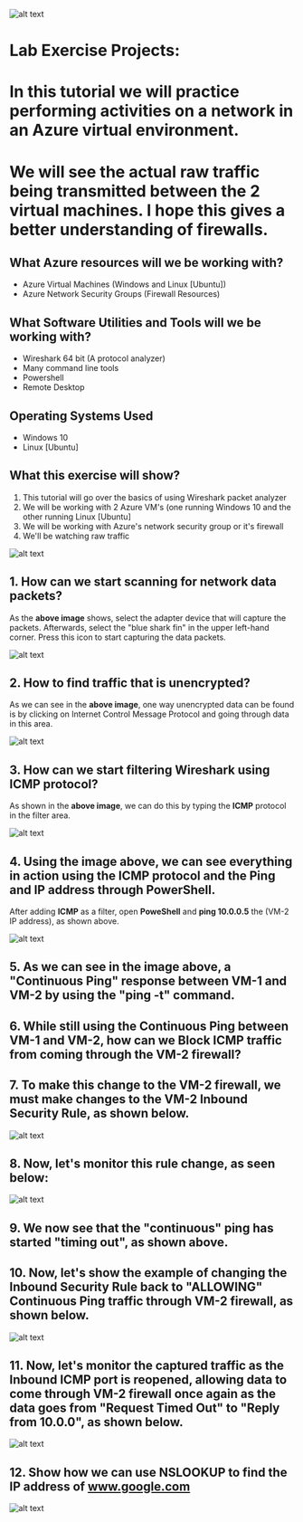 

![alt text](https://i.imgur.com/LLLsARj.png)

# **Lab Exercise Projects**:
# In this tutorial we will practice performing activities on a network in an Azure virtual environment.
# We will see the actual raw traffic being transmitted between the 2 virtual machines. I hope this gives a better understanding of firewalls.

## What Azure resources will we be working with?

* Azure Virtual Machines (Windows and Linux [Ubuntu])
* Azure Network Security Groups (Firewall Resources)

## What Software Utilities and Tools will we be working with?

*  Wireshark 64 bit (A protocol analyzer)
*  Many command line tools
*  Powershell
*  Remote Desktop

## Operating Systems Used

* Windows 10
* Linux [Ubuntu]

## What this exercise will show?

 1. This tutorial will go over the basics of using Wireshark packet analyzer
 1. We will be working with 2 Azure VM's (one running Windows 10 and the other running Linux [Ubuntu]
 2. We will be working with Azure's network security group or it's firewall
 3. We'll be watching raw traffic 
 
 
![alt text](https://i.imgur.com/W0IMQx3.png)

## 1.  How can we start scanning for network data packets?
As the **above image** shows, select the adapter device that will capture the packets.  Afterwards, select the "blue shark fin" in the
upper left-hand corner. Press this icon to start capturing the data packets.


![alt text](https://i.imgur.com/p7TdjWl.png)

## 2. How to find traffic that is unencrypted?
As we can see in the **above image**, one way unencrypted data can be found is by clicking on Internet Control Message Protocol
and going through data in this area.

![alt text](https://i.imgur.com/UYIwtLR.png)
## 3. How can we start filtering Wireshark using **ICMP** protocol?
As shown in the **above image**, we can do this by typing the **ICMP** protocol in the filter area.

![alt text](https://i.imgur.com/mpEwgdF.png)
## 4. Using the image above, we can see everything in action using the **ICMP** protocol and the **Ping** and IP address through **PowerShell**.
After adding **ICMP** as a filter, open **PoweShell** and **ping 10.0.0.5** the (VM-2 IP address), as shown above.

![alt text](https://i.imgur.com/Fw2tvDx.png)
## 5. As we can see in the image above, a "Continuous Ping" response between VM-1 and VM-2 by using the "ping -t" command.

## 6. While still using the **Continuous Ping** between VM-1 and VM-2, how can we **Block ICMP** traffic from coming through the VM-2 firewall?


## 7. To make this change to the VM-2 firewall, we must make changes to the VM-2 **Inbound Security Rule**, as shown below.

![alt text](https://i.imgur.com/vBHzcwu.png)

## 8. Now, let's monitor this rule change, as seen below:

![alt text](https://i.imgur.com/N8kwOm0.png)
## 9. We now see that the "continuous" ping has started "timing out", as shown above.

## 10. Now, let's show the example of changing the **Inbound Security Rule** back to "ALLOWING" Continuous Ping traffic through VM-2 firewall, as shown below.
![alt text](https://i.imgur.com/M5jxx6J.png)

## 11. Now, let's monitor the captured traffic as the **Inbound ICMP** port is reopened, allowing data to come through VM-2 firewall once again as the data goes from "Request Timed Out" to "Reply from 10.0.0", as shown below.
![alt text](https://i.imgur.com/GhcYD2k.png)


## 12. Show how we can use **NSLOOKUP** to find the IP address of www.google.com

![alt text](https://i.imgur.com/BgIH8S2.png)








